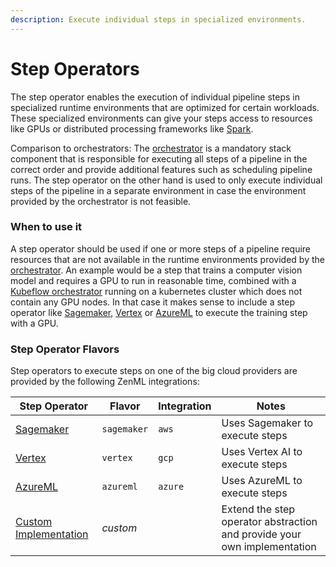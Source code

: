 ```yaml
---
description: Execute individual steps in specialized environments.
---
```


# Step Operators

The step operator enables the execution of individual pipeline steps in specialized runtime environments that are optimized for certain workloads. These specialized environments can give your steps access to resources like GPUs or distributed processing frameworks like [Spark](https://spark.apache.org/).

Comparison to orchestrators: The [orchestrator](../orchestrators/overview.md) is a mandatory stack component that is responsible for executing all steps of a pipeline in the correct order and provide additional features such as scheduling pipeline runs. The step operator on the other hand is used to only execute individual steps of the pipeline in a separate environment in case the environment provided by the orchestrator is not feasible.

### When to use it

A step operator should be used if one or more steps of a pipeline require resources that are not available in the runtime environments provided by the [orchestrator](../orchestrators/overview.md). An example would be a step that trains a computer vision model and requires a GPU to run in reasonable time, combined with a [Kubeflow orchestrator](../secrets\_managers/hashicorp\_vault.md) running on a kubernetes cluster which does not contain any GPU nodes. In that case it makes sense to include a step operator like [Sagemaker](amazon\_sagemaker.md), [Vertex](gcloud\_vertexai.md) or [AzureML](azureml.md) to execute the training step with a GPU.

### Step Operator Flavors

Step operators to execute steps on one of the big cloud providers are provided by the following ZenML integrations:

| Step Operator                      | Flavor      | Integration | Notes                                                                    |
| ---------------------------------- | ----------- | ----------- | ------------------------------------------------------------------------ |
| [Sagemaker](amazon\_sagemaker.md)  | `sagemaker` | `aws`       | Uses Sagemaker to execute steps                                          |
| [Vertex](gcloud\_vertexai.md)      | `vertex`    | `gcp`       | Uses Vertex AI to execute steps                                          |
| [AzureML](azureml.md)              | `azureml`   | `azure`     | Uses AzureML to execute steps                                            |
| [Custom Implementation](custom.md) | _custom_    |             | Extend the step operator abstraction and provide your own implementation |
